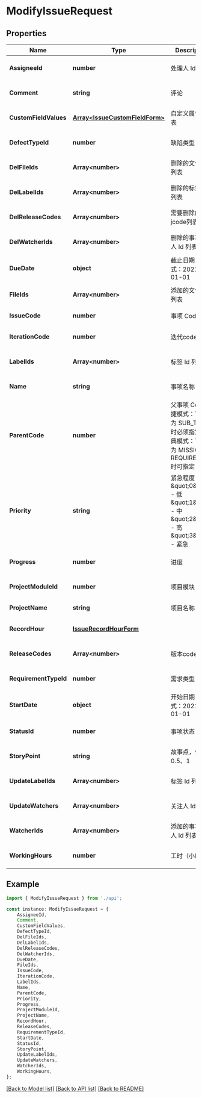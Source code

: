 # ModifyIssueRequest


## Properties

Name | Type | Description | Notes
------------ | ------------- | ------------- | -------------
**AssigneeId** | **number** | 处理人 Id | [optional] [default to undefined]
**Comment** | **string** | 评论 | [optional] [default to undefined]
**CustomFieldValues** | [**Array&lt;IssueCustomFieldForm&gt;**](IssueCustomFieldForm.md) | 自定义属性值列表 | [optional] [default to undefined]
**DefectTypeId** | **number** | 缺陷类型 Id | [optional] [default to undefined]
**DelFileIds** | **Array&lt;number&gt;** | 删除的文件 Id 列表 | [optional] [default to undefined]
**DelLabelIds** | **Array&lt;number&gt;** | 删除的标签 Id 列表 | [optional] [default to undefined]
**DelReleaseCodes** | **Array&lt;number&gt;** | 需要删除的版本jcode列表 | [optional] [default to undefined]
**DelWatcherIds** | **Array&lt;number&gt;** | 删除的事项关注人 Id 列表 | [optional] [default to undefined]
**DueDate** | **object** | 截止日期，格式：2021-01-01 | [optional] [default to undefined]
**FileIds** | **Array&lt;number&gt;** | 添加的文件 Id 列表 | [optional] [default to undefined]
**IssueCode** | **number** | 事项 Code | [default to undefined]
**IterationCode** | **number** | 迭代code | [optional] [default to undefined]
**LabelIds** | **Array&lt;number&gt;** | 标签 Id 列表 | [optional] [default to undefined]
**Name** | **string** | 事项名称 | [optional] [default to undefined]
**ParentCode** | **number** | 父事项 Code  敏捷模式：Type 为 SUB_TASK 时必须指定  经典模式：Type 为 MISSION、REQUIREMENT 时可指定 | [optional] [default to undefined]
**Priority** | **string** | 紧急程度  \&quot;0\&quot; - 低  \&quot;1\&quot; - 中  \&quot;2\&quot; - 高  \&quot;3\&quot; - 紧急 | [optional] [default to undefined]
**Progress** | **number** | 进度 | [optional] [default to undefined]
**ProjectModuleId** | **number** | 项目模块 Id | [optional] [default to undefined]
**ProjectName** | **string** | 项目名称 | [default to undefined]
**RecordHour** | [**IssueRecordHourForm**](IssueRecordHourForm.md) |  | [optional] [default to undefined]
**ReleaseCodes** | **Array&lt;number&gt;** | 版本code列表 | [optional] [default to undefined]
**RequirementTypeId** | **number** | 需求类型 Id | [optional] [default to undefined]
**StartDate** | **object** | 开始日期，格式：2021-01-01 | [optional] [default to undefined]
**StatusId** | **number** | 事项状态 Id | [optional] [default to undefined]
**StoryPoint** | **string** | 故事点，例如：0.5、1 | [optional] [default to undefined]
**UpdateLabelIds** | **Array&lt;number&gt;** | 标签 Id 列表 | [optional] [default to undefined]
**UpdateWatchers** | **Array&lt;number&gt;** | 关注人 Id 列表 | [optional] [default to undefined]
**WatcherIds** | **Array&lt;number&gt;** | 添加的事项关注人 Id 列表 | [optional] [default to undefined]
**WorkingHours** | **number** | 工时（小时数） | [optional] [default to undefined]

## Example

```typescript
import { ModifyIssueRequest } from './api';

const instance: ModifyIssueRequest = {
    AssigneeId,
    Comment,
    CustomFieldValues,
    DefectTypeId,
    DelFileIds,
    DelLabelIds,
    DelReleaseCodes,
    DelWatcherIds,
    DueDate,
    FileIds,
    IssueCode,
    IterationCode,
    LabelIds,
    Name,
    ParentCode,
    Priority,
    Progress,
    ProjectModuleId,
    ProjectName,
    RecordHour,
    ReleaseCodes,
    RequirementTypeId,
    StartDate,
    StatusId,
    StoryPoint,
    UpdateLabelIds,
    UpdateWatchers,
    WatcherIds,
    WorkingHours,
};
```

[[Back to Model list]](../README.md#documentation-for-models) [[Back to API list]](../README.md#documentation-for-api-endpoints) [[Back to README]](../README.md)

